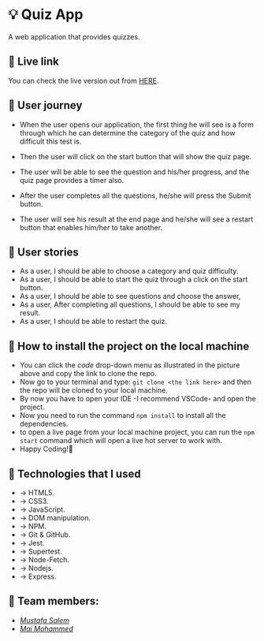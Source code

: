 # 💡 Quiz App

A web application that provides quizzes.


## 📍 Live link

You can check the live version out from [HERE](https://tech-quizzz.herokuapp.com/).

## 📍 User journey

- When the user opens our application, the first thing he will see is a form through which he can determine the category of the quiz and how difficult this test is.

- Then the user will click on the start button that will show the quiz page.

- The user will be able to see the question and his/her progress, and the quiz page provides a timer also.

- After the user completes all the questions, he/she will press the Submit button.

- The user will see his result at the end page and he/she will see a restart button that enables him/her to take another.

## 📍 User stories

- As a user, I should be able to choose a category and quiz difficulty.
- As a user, I should be able to start the quiz through a click on the start button.
- As a user, I should be able to see questions and choose the answer,
- As a user, After completing all questions, I should be able to see my result.
- As a user, I should be able to restart the quiz.
## 📍 How to install the project on the local machine

- You can click the _code_ drop-down menu as illustrated in the picture above and copy the link to clone the repo.
- Now go to your terminal and type: `git clone <the link here>` and then the repo will be cloned to your local machine.
- By now you have to open your IDE -I recommend VSCode- and open the project.
- Now you need to run the command `npm install` to install all the dependencies.
- to open a live page from your local machine project, you can run the `npm start` command which will open a live hot server to work with.
- Happy Coding!🤞

## 📍 Technologies that I used

- -> HTML5.
- -> CSS3.
- -> JavaScript.
- -> DOM manipulation.
- -> NPM.
- -> Git & GitHub.
- -> Jest.
- -> Supertest.
- -> Node-Fetch.
- -> Nodejs.
- -> Express.



## 📍 Team members:

- _[Mustafa Salem](https://github.com/moustf)_
- _[Mai Mohammed](https://github.com/mai-mohammed)_
